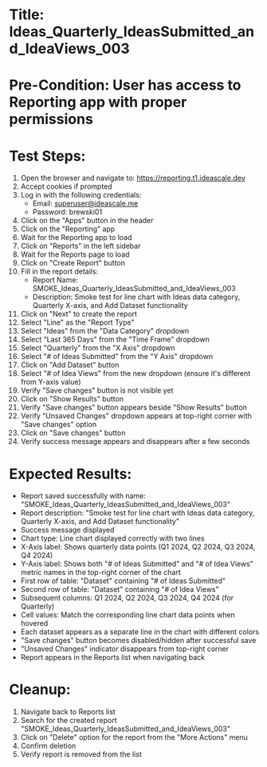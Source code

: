 # Title: Ideas_Quarterly_IdeasSubmitted_and_IdeaViews_003

# Pre-Condition: User has access to Reporting app with proper permissions

# Test Steps:
1. Open the browser and navigate to: https://reporting.t1.ideascale.dev
2. Accept cookies if prompted
3. Log in with the following credentials:
   - Email: superuser@ideascale.me
   - Password: brewski01
4. Click on the "Apps" button in the header
5. Click on the "Reporting" app
6. Wait for the Reporting app to load
7. Click on "Reports" in the left sidebar
8. Wait for the Reports page to load
9. Click on "Create Report" button
10. Fill in the report details:
    - Report Name: SMOKE_Ideas_Quarterly_IdeasSubmitted_and_IdeaViews_003
    - Description: Smoke test for line chart with Ideas data category, Quarterly X-axis, and Add Dataset functionality
11. Click on "Next" to create the report
12. Select "Line" as the "Report Type"
13. Select "Ideas" from the "Data Category" dropdown
14. Select "Last 365 Days" from the "Time Frame" dropdown
15. Select "Quarterly" from the "X Axis" dropdown
16. Select "# of Ideas Submitted" from the "Y Axis" dropdown
17. Click on "Add Dataset" button
18. Select "# of Idea Views" from the new dropdown (ensure it's different from Y-axis value)
19. Verify "Save changes" button is not visible yet
20. Click on "Show Results" button
21. Verify "Save changes" button appears beside "Show Results" button
22. Verify "Unsaved Changes" dropdown appears at top-right corner with "Save changes" option
23. Click on "Save changes" button
24. Verify success message appears and disappears after a few seconds

# Expected Results:
- Report saved successfully with name: "SMOKE_Ideas_Quarterly_IdeasSubmitted_and_IdeaViews_003"
- Report description: "Smoke test for line chart with Ideas data category, Quarterly X-axis, and Add Dataset functionality"
- Success message displayed
- Chart type: Line chart displayed correctly with two lines
- X-Axis label: Shows quarterly data points (Q1 2024, Q2 2024, Q3 2024, Q4 2024)
- Y-Axis label: Shows both "# of Ideas Submitted" and "# of Idea Views" metric names in the top-right corner of the chart
- First row of table: "Dataset" containing "# of Ideas Submitted"
- Second row of table: "Dataset" containing "# of Idea Views"
- Subsequent columns: Q1 2024, Q2 2024, Q3 2024, Q4 2024 (for Quarterly)
- Cell values: Match the corresponding line chart data points when hovered
- Each dataset appears as a separate line in the chart with different colors
- "Save changes" button becomes disabled/hidden after successful save
- "Unsaved Changes" indicator disappears from top-right corner
- Report appears in the Reports list when navigating back

# Cleanup:
1. Navigate back to Reports list
2. Search for the created report "SMOKE_Ideas_Quarterly_IdeasSubmitted_and_IdeaViews_003"
3. Click on "Delete" option for the report from the "More Actions" menu
4. Confirm deletion
5. Verify report is removed from the list